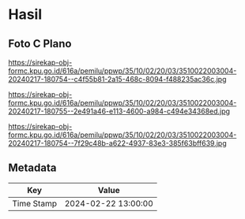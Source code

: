 # Hasil

## Foto C Plano

https://sirekap-obj-formc.kpu.go.id/616a/pemilu/ppwp/35/10/02/20/03/3510022003004-20240217-180754--c4f55b81-2a15-468c-8094-f488235ac36c.jpg

https://sirekap-obj-formc.kpu.go.id/616a/pemilu/ppwp/35/10/02/20/03/3510022003004-20240217-180755--2e491a46-e113-4600-a984-c494e34368ed.jpg

https://sirekap-obj-formc.kpu.go.id/616a/pemilu/ppwp/35/10/02/20/03/3510022003004-20240217-180754--7f29c48b-a622-4937-83e3-385f63bff639.jpg


## Metadata

| Key        | Value               |
| ---------- | ------------------- |
| Time Stamp | 2024-02-22 13:00:00 |



